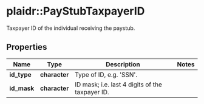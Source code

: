 # plaidr::PayStubTaxpayerID

Taxpayer ID of the individual receiving the paystub.

## Properties
Name | Type | Description | Notes
------------ | ------------- | ------------- | -------------
**id_type** | **character** | Type of ID, e.g. &#39;SSN&#39;. | 
**id_mask** | **character** | ID mask; i.e. last 4 digits of the taxpayer ID. | 


